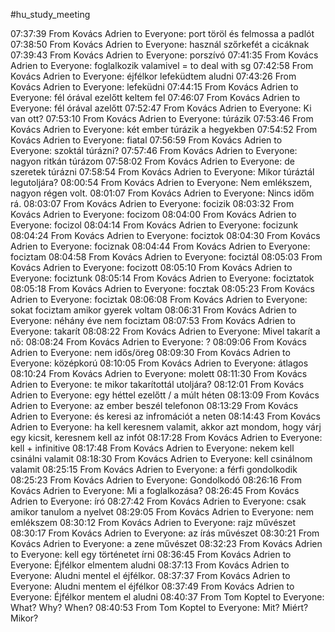 #hu_study_meeting 

07:37:39 From Kovács Adrien to Everyone:
	port töröl és felmossa a padlót
07:38:50 From Kovács Adrien to Everyone:
	használ szőrkefét a cicáknak
07:39:43 From Kovács Adrien to Everyone:
	porszívó
07:41:35 From Kovács Adrien to Everyone:
	foglalkozik valamivel = to deal with sg
07:42:58 From Kovács Adrien to Everyone:
	éjfélkor lefeküdtem aludni
07:43:26 From Kovács Adrien to Everyone:
	lefeküdni
07:44:15 From Kovács Adrien to Everyone:
	fél órával ezelőtt keltem fel
07:46:07 From Kovács Adrien to Everyone:
	fél órával azelőtt
07:52:47 From Kovács Adrien to Everyone:
	Ki van ott?
07:53:10 From Kovács Adrien to Everyone:
	túrázik
07:53:46 From Kovács Adrien to Everyone:
	két ember túrázik a hegyekben
07:54:52 From Kovács Adrien to Everyone:
	fiatal
07:56:59 From Kovács Adrien to Everyone:
	szoktál túrázni?
07:57:46 From Kovács Adrien to Everyone:
	nagyon ritkán túrázom
07:58:02 From Kovács Adrien to Everyone:
	de szeretek túrázni
07:58:54 From Kovács Adrien to Everyone:
	Mikor túráztál legutoljára?
08:00:54 From Kovács Adrien to Everyone:
	Nem emlékszem, nagyon régen volt.
08:01:07 From Kovács Adrien to Everyone:
	Nincs időm rá.
08:03:07 From Kovács Adrien to Everyone:
	focizik
08:03:32 From Kovács Adrien to Everyone:
	focizom
08:04:00 From Kovács Adrien to Everyone:
	focizol
08:04:14 From Kovács Adrien to Everyone:
	focizunk
08:04:24 From Kovács Adrien to Everyone:
	fociztok
08:04:30 From Kovács Adrien to Everyone:
	fociznak
08:04:44 From Kovács Adrien to Everyone:
	fociztam
08:04:58 From Kovács Adrien to Everyone:
	fociztál
08:05:03 From Kovács Adrien to Everyone:
	focizott
08:05:10 From Kovács Adrien to Everyone:
	fociztunk
08:05:14 From Kovács Adrien to Everyone:
	fociztatok
08:05:18 From Kovács Adrien to Everyone:
	focztak
08:05:23 From Kovács Adrien to Everyone:
	fociztak
08:06:08 From Kovács Adrien to Everyone:
	sokat fociztam amikor gyerek voltam
08:06:31 From Kovács Adrien to Everyone:
	néhány éve nem fociztam
08:07:53 From Kovács Adrien to Everyone:
	takarít
08:08:22 From Kovács Adrien to Everyone:
	Mivel takarít a nő:
08:08:24 From Kovács Adrien to Everyone:
	?
08:09:06 From Kovács Adrien to Everyone:
	nem idős/öreg
08:09:30 From Kovács Adrien to Everyone:
	középkorú
08:10:05 From Kovács Adrien to Everyone:
	átlagos
08:10:24 From Kovács Adrien to Everyone:
	molett
08:11:30 From Kovács Adrien to Everyone:
	te mikor takarítottál utoljára?
08:12:01 From Kovács Adrien to Everyone:
	egy héttel ezelőtt / a múlt héten
08:13:09 From Kovács Adrien to Everyone:
	az ember beszél telefonon
08:13:29 From Kovács Adrien to Everyone:
	és keresi az infromációt a neten
08:14:43 From Kovács Adrien to Everyone:
	ha kell keresnem valamit, akkor azt mondom, hogy várj egy kicsit, keresnem kell az infót
08:17:28 From Kovács Adrien to Everyone:
	kell + infinitive
08:17:48 From Kovács Adrien to Everyone:
	nekem kell csinálni valamit
08:18:30 From Kovács Adrien to Everyone:
	kell csinálnom valamit
08:25:15 From Kovács Adrien to Everyone:
	a férfi gondolkodik
08:25:23 From Kovács Adrien to Everyone:
	Gondolkodó
08:26:16 From Kovács Adrien to Everyone:
	Mi a foglalkozása?
08:26:45 From Kovács Adrien to Everyone:
	író
08:27:42 From Kovács Adrien to Everyone:
	csak amikor tanulom a nyelvet
08:29:05 From Kovács Adrien to Everyone:
	nem emlékszem
08:30:12 From Kovács Adrien to Everyone:
	rajz művészet
08:30:17 From Kovács Adrien to Everyone:
	az írás művészet
08:30:21 From Kovács Adrien to Everyone:
	a zene művészet
08:32:23 From Kovács Adrien to Everyone:
	kell egy történetet írni
08:36:45 From Kovács Adrien to Everyone:
	Éjfélkor elmentem aludni
08:37:13 From Kovács Adrien to Everyone:
	Aludni mentel el éjfélkor.
08:37:37 From Kovács Adrien to Everyone:
	Aludni mentem el éjfélkor
08:37:49 From Kovács Adrien to Everyone:
	Éjfélkor mentem el aludni
08:40:37 From Tom Koptel to Everyone:
	What? Why? When?
08:40:53 From Tom Koptel to Everyone:
	Mit? Miért? Mikor?
